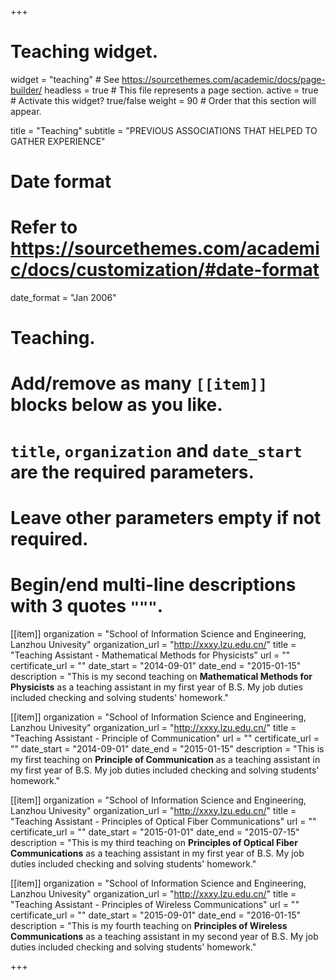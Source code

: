 +++
# Teaching widget.
widget = "teaching"  # See https://sourcethemes.com/academic/docs/page-builder/
headless = true  # This file represents a page section.
active = true  # Activate this widget? true/false
weight = 90  # Order that this section will appear.

title = "Teaching"
subtitle = "PREVIOUS ASSOCIATIONS THAT HELPED TO GATHER EXPERIENCE"

# Date format
#   Refer to https://sourcethemes.com/academic/docs/customization/#date-format
date_format = "Jan 2006"

# Teaching.
#   Add/remove as many `[[item]]` blocks below as you like.
#   `title`, `organization` and `date_start` are the required parameters.
#   Leave other parameters empty if not required.
#   Begin/end multi-line descriptions with 3 quotes `"""`.

[[item]]
  organization = "School of Information Science and Engineering, Lanzhou Univesity"
  organization_url = "http://xxxy.lzu.edu.cn/"
  title = "Teaching Assistant - Mathematical Methods for Physicists"
  url = ""
  certificate_url = ""
  date_start = "2014-09-01"
  date_end = "2015-01-15"
  description = "This is my second teaching on **Mathematical Methods for Physicists** as a teaching assistant in my first year of B.S. My job duties included checking and solving students' homework."

[[item]]
  organization = "School of Information Science and Engineering, Lanzhou Univesity"
  organization_url = "http://xxxy.lzu.edu.cn/"
  title = "Teaching Assistant - Principle of Communication"
  url = ""
  certificate_url = ""
  date_start = "2014-09-01"
  date_end = "2015-01-15"
  description = "This is my first teaching on **Principle of Communication** as a teaching assistant in my first year of B.S. My job duties included checking and solving students' homework."
  
[[item]]
  organization = "School of Information Science and Engineering, Lanzhou Univesity"
  organization_url = "http://xxxy.lzu.edu.cn/"
  title = "Teaching Assistant - Principles of Optical Fiber Communications"
  url = ""
  certificate_url = ""
  date_start = "2015-01-01"
  date_end = "2015-07-15"
  description = "This is my third teaching on **Principles of Optical Fiber Communications** as a teaching assistant in my first year of B.S. My job duties included checking and solving students' homework."
  
[[item]]
  organization = "School of Information Science and Engineering, Lanzhou Univesity"
  organization_url = "http://xxxy.lzu.edu.cn/"
  title = "Teaching Assistant - Principles of Wireless Communications"
  url = ""
  certificate_url = ""
  date_start = "2015-09-01"
  date_end = "2016-01-15"
  description = "This is my fourth teaching on **Principles of Wireless Communications** as a teaching assistant in my second year of B.S. My job duties included checking and solving students' homework."

+++
